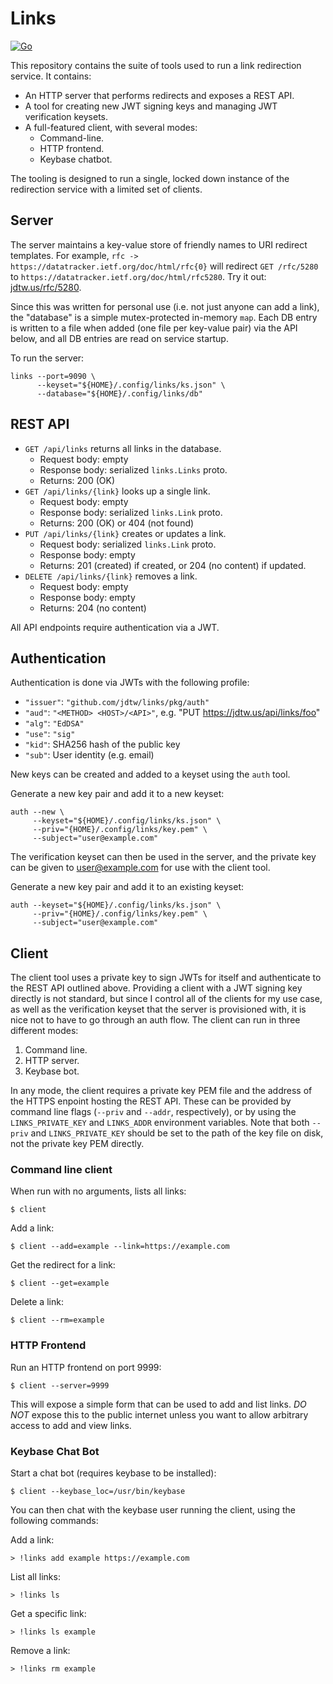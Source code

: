 # Links
[![Go](https://github.com/jdtw/links/actions/workflows/go.yml/badge.svg?branch=main)](https://github.com/jdtw/links/actions/workflows/go.yml)

This repository contains the suite of tools used to run a link redirection service. It contains:

* An HTTP server that performs redirects and exposes a REST API.
* A tool for creating new JWT signing keys and managing JWT verification keysets.
* A full-featured client, with several modes:
  * Command-line.
  * HTTP frontend.
  * Keybase chatbot.

The tooling is designed to run a single, locked down instance of the redirection service with a limited set of clients.

## Server

The server maintains a key-value store of friendly names to URI redirect templates. For example, `rfc -> https://datatracker.ietf.org/doc/html/rfc{0}` will redirect `GET /rfc/5280` to `https://datatracker.ietf.org/doc/html/rfc5280`. Try it out: [jdtw.us/rfc/5280](https://jdtw.us/rfc/5280).

Since this was written for personal use (i.e. not just anyone can add a link), the "database" is a simple mutex-protected in-memory `map`. Each DB entry is written to a file when added (one file per key-value pair) via the API below, and all DB entries are read on service startup.

To run the server:

```
links --port=9090 \
      --keyset="${HOME}/.config/links/ks.json" \
      --database="${HOME}/.config/links/db"
```

## REST API

* `GET /api/links` returns all links in the database.
  * Request body: empty
  * Response body: serialized `links.Links` proto.
  * Returns: 200 (OK)
* `GET /api/links/{link}` looks up a single link.
  * Request body: empty
  * Response body: serialized `links.Link` proto.
  * Returns: 200 (OK) or 404 (not found)
* `PUT /api/links/{link}` creates or updates a link.
  * Request body: serialized `links.Link` proto.
  * Response body: empty
  * Returns: 201 (created) if created, or 204 (no content) if updated.
* `DELETE /api/links/{link}` removes a link.
  * Request body: empty
  * Response body: empty
  * Returns: 204 (no content)

All API endpoints require authentication via a JWT.

## Authentication

Authentication is done via JWTs with the following profile:

* `"issuer"`: `"github.com/jdtw/links/pkg/auth"`
* `"aud"`: `"<METHOD> <HOST>/<API>"`, e.g. "PUT https://jdtw.us/api/links/foo"
* `"alg"`: `"EdDSA"`
* `"use"`: `"sig"`
* `"kid"`: SHA256 hash of the public key
* `"sub"`: User identity (e.g. email)

New keys can be created and added to a keyset using the `auth` tool.

Generate a new key pair and add it to a new keyset:
```
auth --new \
     --keyset="${HOME}/.config/links/ks.json" \
     --priv="{HOME}/.config/links/key.pem" \
     --subject="user@example.com"
```
The verification keyset can then be used in the server, and the private key can be given to user@example.com for use with the client tool.

Generate a new key pair and add it to an existing keyset:
```
auth --keyset="${HOME}/.config/links/ks.json" \
     --priv="{HOME}/.config/links/key.pem" \
     --subject="user@example.com"
```

## Client

The client tool uses a private key to sign JWTs for itself and authenticate to the REST API outlined above. Providing a client with a JWT signing key directly is not standard, but since I control all of the clients for my use case, as well as the verification keyset that the server is provisioned with, it is nice not to have to go through an auth flow. The client can run in three different modes:
1. Command line.
1. HTTP server.
1. Keybase bot.

In any mode, the client requires a private key PEM file and the address of the HTTPS enpoint hosting the REST API. These can be provided by command line flags (`--priv` and `--addr`, respectively), or by using the `LINKS_PRIVATE_KEY` and `LINKS_ADDR` environment variables. Note that both `--priv` and `LINKS_PRIVATE_KEY` should be set to the path of the key file on disk, not the private key PEM directly.

### Command line client

When run with no arguments, lists all links:
```
$ client
```

Add a link:
```
$ client --add=example --link=https://example.com
```

Get the redirect for a link:
```
$ client --get=example
```

Delete a link:
```
$ client --rm=example
```

### HTTP Frontend

Run an HTTP frontend on port 9999:
```
$ client --server=9999
```

This will expose a simple form that can be used to add and list links. *DO NOT* expose this to the public internet unless you want to allow arbitrary access to add and view links.

### Keybase Chat Bot

Start a chat bot (requires keybase to be installed):
```
$ client --keybase_loc=/usr/bin/keybase
```

You can then chat with the keybase user running the client, using the following commands:

Add a link:
```
> !links add example https://example.com
```

List all links:
```
> !links ls
```

Get a specific link:
```
> !links ls example
```

Remove a link:
```
> !links rm example
```